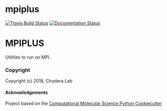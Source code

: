 mpiplus
==============================
[//]: # (Badges)
[![Travis Build Status](https://travis-ci.org/REPLACE_WITH_OWNER_ACCOUNT/mpiplus.png)](https://travis-ci.org/choderalab/mpiplus)
[![Documentation Status](https://readthedocs.org/projects/mpiplus/badge/?version=latest)](https://mpiplus.readthedocs.io/en/latest/?badge=latest)
<!--
disabling codecov badge during setup
-[![codecov](https://codecov.io/gh/REPLACE_WITH_OWNER_ACCOUNT/mpiplus/branch/master/graph/badge.svg)](https://codecov.io/gh/REPLACE_WITH_OWNER_ACCOUNT/mpiplus/branch/master)--->

MPIPLUS
=======

Utilities to run on MPI.

### Copyright

Copyright (c) 2018, Chodera Lab


#### Acknowledgements
 
Project based on the 
[Computational Molecular Science Python Cookiecutter](https://github.com/molssi/cookiecutter-cms)
